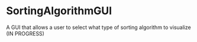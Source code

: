 # SortingAlgorithmGUI
A GUI that allows a user to select what type of sorting algorithm to visualize (IN PROGRESS)



